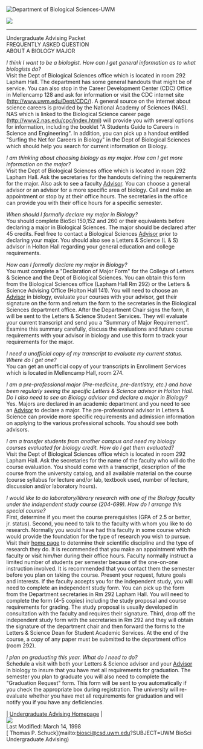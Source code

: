 ![Department of Biological Sciences-UWM](../../Bitmaps/bioshortnew.gif)

![](../../Bitmaps/multilne.gif)  

****

Undergraduate Advising Packet  
FREQUENTLY ASKED QUESTION  
ABOUT A BIOLOGY MAJOR

_I think I want to be a biologist. How can I get general information as to
what biologists do?_  
Visit the Dept of Biological Sciences office which is located in room 292
Lapham Hall. The department has some general handouts that might be of
service. You can also stop in the Career Development Center (CDC) Office in
Mellencamp 128 and ask for information or visit the CDC internet site
(<http://www.uwm.edu/Dept/CDC/>). A general source on the internet about
science careers is provided by the National Academy of Sciences (NAS). NAS
which is linked to the Biological Science career page
(<http://www2.nas.edu/cpc/index.html>) will provide you with several options
for information, including the booklet "A Students Guide to Careers in Science
and Engineering". In addition, you can pick up a handout entitled "Surfing the
Net for Careers in Biology" in the Dept of Biological Sciences which should
help you search for current information on Biology.

_I am thinking about choosing biology as my major. How can I get more
information on the major?_  
Visit the Dept of Biological Sciences office which is located in room 292
Lapham Hall. Ask the secretaries for the handouts defining the requirements
for the major. Also ask to see a faculty [Advisor](advisors.html). You can
choose a general advisor or an advisor for a more specific area of biology.
Call and make an appointment or stop by at their office hours. The secretaries
in the office can provide you with their office hours for a specific semester.

_When should I formally declare my major in Biology?_  
You should complete BioSci 150,152 and 260 or their equivalents before
declaring a major in Biological Sciences. The major should be declared after
45 credits. Feel free to contact a Biological Sciences
[Advisor](advisors.html) prior to declaring your major. You should also see a
Letters & Science (L & S) advisor in Holton Hall regarding your general
education and college requirements.

_How can I formally declare my major in Biology?_  
You must complete a "Declaration of Major Form" for the College of Letters  &
Science and the Dept of Biological Sciences. You can obtain this form from the
Biological Sciences office (Lapham Hall Rm 292) or the Letters & Science
Advising Office (Holton Hall 141). You will need to choose an
[Advisor](advisors.html) in biology, evaluate your courses with your advisor,
get their signature on the form and return the form to the secretaries in the
Biological Sciences department office. After the Department Chair signs the
form, it will be sent to the Letters & Science Student Services. They will
evaluate your current transcript and send you a "Summary of Major
Requirement". Examine this summary carefully, discuss the evaluations and
future course requirements with your advisor in biology and use this form to
track your requirements for the major.

_I need a unofficial copy of my transcript to evaluate my current status.
Where do I get one?_  
You can get an unofficial copy of your transcripts in Enrollment Services
which is located in Mellencamp Hall, room 274.

_I am a pre-professional major (Pre-medicine, pre-dentistry, etc.) and have
been regularly seeing the specific Letters & Science advisor in Holton Hall.
Do I also need to see an Biology advisor and declare a major in Biology?_  
Yes. Majors are declared in an academic department and you need to see an
[Advisor](advisors.html) to declare a major. The pre-professional advisor in
Letters & Science can provide more specific requirements and admission
information on applying to the various professional schools. You should see
both advisors.

_I am a transfer students from another campus and need my biology courses
evaluated for biology credit. How do I get them evaluated?_  
Visit the Dept of Biological Sciences office which is located in room 292
Lapham Hall. Ask the secretaries for the name of the faculty who will do the
course evaluation. You should come with a transcript, description of the
course from the university catalog, and all available material on the course
(course syllabus for lecture and/or lab, textbook used, number of lecture,
discussion and/or laboratory hours).

_I would like to do laboratory/library research with one of the Biology
faculty under the independent study course (204-699). How do I arrange this
special course?_  
First, determine if you meet the course prerequisites (GPA of 2.5 or better,
jr. status). Second, you need to talk to the faculty with whom you like to do
research. Normally you would have had this faculty in some course which would
provide the foundation for the type of research you wish to pursue. Visit
their [home page](../Faculty/facultyindex.html) to determine their scientific
discipline and the type of research they do. It is recommended that you make
an appointment with the faculty or visit him/her during their office hours.
Faculty normally instruct a limited number of students per semester because of
the one-on-one instruction involved. It is recommended that you contact them
the semester before you plan on taking the course. Present your request,
future goals and interests. If the faculty accepts you for the independent
study, you will need to complete an independent study form. You can pick up
the form from the Department secretaries in Rm 292 Lapham Hall. You will need
to complete the form (4-5 copies) including the study proposal and course
requirements for grading. The study proposal is usually developed in
consultation with the faculty and requires their signature. Third, drop off
the independent study form with the secretaries in Rm 292 and they will obtain
the signature of the department chair and then forward the forms to the
Letters & Science Dean for Student Academic Services. At the end of the
course, a copy of any paper must be submitted to the department office (room
292).

_I plan on graduating this year. What do I need to do?_  
Schedule a visit with both your Letters  & Science advisor and your
[Advisor](advisors.html) in biology to insure that you have met all
requirements for graduation. The semester you plan to graduate you will also
need to complete the "Graduation Request" form. This form will be sent to you
automatically if you check the appropriate box during registration. The
university will re-evaluate whether you have met all requirements for
graduation and will notify you if you have any deficiencies.

| [Undergraduate Advising Homepage](index.html) |  
![](../../Bitmaps/multilne.gif)  
Last Modified: March 14, 1998  
[ Thomas P. Schuck](mailto:biosci@csd.uwm.edu?SUBJECT=UWM BioSci Undergraduate
Advising)

